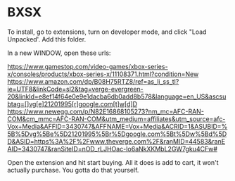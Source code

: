 # BXSX

To install, go to extensions, turn on developer mode, and click "Load Unpacked'. Add this folder.

In a new WINDOW, open these urls:

https://www.gamestop.com/video-games/xbox-series-x/consoles/products/xbox-series-x/11108371.html?condition=New
https://www.amazon.com/dp/B08H75RTZ8/ref=as_li_ss_tl?ie=UTF8&linkCode=sl2&tag=verge-evergreen-20&linkId=e8ef14f64e0e9e1dacba6db0add8b578&language=en_US&ascsubtag=[]vg[e]21201995[r]google.com[t]w[d]D
https://www.newegg.com/p/N82E16868105273?nm_mc=AFC-RAN-COM&cm_mmc=AFC-RAN-COM&utm_medium=affiliates&utm_source=afc-Vox+Media&AFFID=3430747&AFFNAME=Vox+Media&ACRID=1&ASUBID=%5B%5Dvg%5Be%5D21201995%5Br%5Dgoogle.com%5Bt%5Dw%5Bd%5DD&ASID=https%3A%2F%2Fwww.theverge.com%2F&ranMID=44583&ranEAID=3430747&ranSiteID=nOD_rLJHOac-Io6aNkXKMbL2GW7gku4CFw#

Open the extension and hit start buying. All it does is add to cart, it won't actually purchase. You gotta do that yourself.
